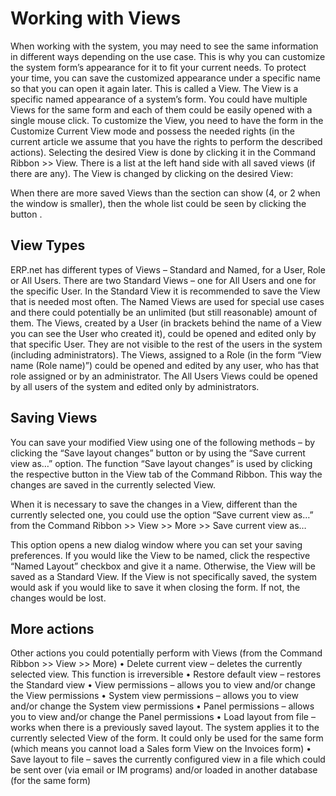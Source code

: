 # Working with Views

When working with the system, you may need to see the same information in different ways depending on the use case. This is why you can customize the system form’s appearance for it to fit your current needs. To protect your time, you can save the customized appearance under a specific name so that you can open it again later. This is called a View. The View is a specific named appearance of a system’s form. You could have multiple Views for the same form and each of them could be easily opened with a single mouse click.
To customize the View, you need to have the form in the Customize Current View mode and possess the needed rights (in the current article we assume that you have the rights to perform the described actions).
Selecting the desired View is done by clicking it in the Command Ribbon >> View. There is a list at the left hand side with all saved views (if there are any). The View is changed by clicking on the desired View:
 
When there are more saved Views than the section can show (4, or 2 when the window is smaller), then the whole list could be seen by clicking the button  .

## View Types

ERP.net has different types of Views – Standard and Named, for a User, Role or All Users.
There are two Standard Views – one for All Users and one for the specific User. In the Standard View it is recommended to save the View that is needed most often. The Named Views are used for special use cases and there could potentially be an unlimited (but still reasonable) amount of them.
The Views, created by a User (in brackets behind the name of a View you can see the User who created it), could be opened and edited only by that specific User. They are not visible to the rest of the users in the system (including administrators). The Views, assigned to a Role (in the form “View name (Role name)”) could be opened and edited by any user, who has that role assigned or by an administrator. The All Users Views could be opened by all users of the system and edited only by administrators.

## Saving Views

You can save your modified View using one of the following methods – by clicking the “Save layout changes” button or by using the “Save current view as…” option.
The function “Save layout changes” is used by clicking the respective button in the View tab of the Command Ribbon. This way the changes are saved in the currently selected View.
 
When it is necessary to save the changes in a View, different than the currently selected one, you could use the option “Save current view as…” from the Command Ribbon >> View >> More >> Save current view as…
 
This option opens a new dialog window where you can set your saving preferences. If you would like the View to be named, click the respective “Named Layout” checkbox and give it a name. Otherwise, the View will be saved as a Standard View.
If the View is not specifically saved, the system would ask if you would like to save it when closing the form. If not, the changes would be lost.

## More actions

Other actions you could potentially perform with Views (from the Command Ribbon >> View >> More)
•	Delete current view – deletes the currently selected view. This function is irreversible
•	Restore default view – restores the Standard view
•	View permissions – allows you to view and/or change the View permissions
•	System view permissions – allows you to view and/or change the System view permissions
•	Panel permissions – allows you to view and/or change the Panel permissions
•	Load layout from file – works when there is a previously saved layout. The system applies it to the currently selected View of the form. It could only be used for the same form (which means you cannot load a Sales form View on the Invoices form)
•	Save layout to file – saves the currently configured view in a file which could be sent over (via email or IM programs) and/or loaded in another database (for the same form)
